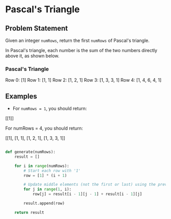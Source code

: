 # Pascal's Triangle

## Problem Statement

Given an integer `numRows`, return the first `numRows` of Pascal's triangle.

In Pascal's triangle, each number is the sum of the two numbers directly above it, as shown below.

### Pascal's Triangle

Row 0: [1]
Row 1: [1, 1]
Row 2: [1, 2, 1]
Row 3: [1, 3, 3, 1]
Row 4: [1, 4, 6, 4, 1]


## Examples

- For `numRows = 1`, you should return:


[[1]]


For numRows = 4, you should return:

[[1], [1, 1], [1, 2, 1], [1, 3, 3, 1]]


```python

def generate(numRows):
    result = []

    for i in range(numRows):
        # Start each row with '1'
        row = [1] * (i + 1)

        # Update middle elements (not the first or last) using the previous row
        for j in range(1, i):
            row[j] = result[i - 1][j - 1] + result[i - 1][j]

        result.append(row)

    return result
